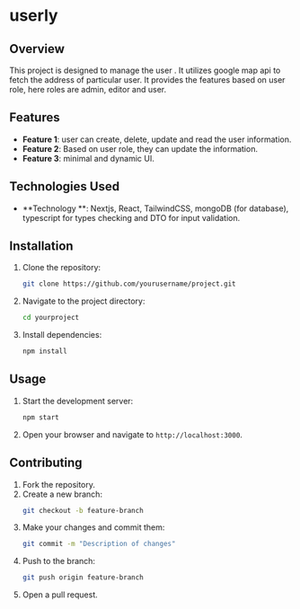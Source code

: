 # userly

## Overview
This project is designed to manage the user . It utilizes google map api to fetch the address of particular user.
It provides the features based on user role, here roles are admin, editor and user.

## Features
- **Feature 1**: user can create, delete, update and read the user information.
- **Feature 2**: Based on user role, they can update the information.
- **Feature 3**: minimal and dynamic UI.

## Technologies Used
- **Technology **: Nextjs, React, TailwindCSS, mongoDB (for database), typescript for types checking and DTO for input validation.

## Installation
1. Clone the repository:
    ```bash
    git clone https://github.com/yourusername/project.git
    ```
2. Navigate to the project directory:
    ```bash
    cd yourproject
    ```
3. Install dependencies:
    ```bash
    npm install
    ```

## Usage
1. Start the development server:
    ```bash
    npm start
    ```
2. Open your browser and navigate to `http://localhost:3000`.

## Contributing
1. Fork the repository.
2. Create a new branch:
    ```bash
    git checkout -b feature-branch
    ```
3. Make your changes and commit them:
    ```bash
    git commit -m "Description of changes"
    ```
4. Push to the branch:
    ```bash
    git push origin feature-branch
    ```
5. Open a pull request.